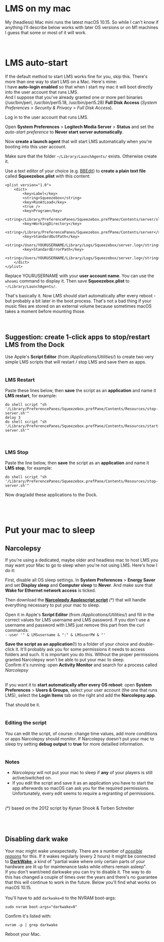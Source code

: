 LMS on my mac
====
My (headless) Mac mini runs the latest macOS 10.15. So while I can't know if anything I'll describe below works with later OS versions or on M1 machines I guess that some or most of it will work.
<br><br><br>


# LMS auto-start

If the default method to start LMS works fine for you, skip this. There's more than one way to start LMS on a Mac. Here's mine:<br>
I have **auto-login enabled** so that when I start my mac it will boot directly into the user account that runs LMS.<br>
And I suppose that you've already granted one or more perl binaries (/usr/bin/perl, /usr/bin/perl5.18, /usr/bin/perl5.28) **Full Disk Access** (*System Preferences* > *Security & Privacy* > *Full Disk Access*).

Log in to the user account that runs LMS.

Open **System Preferences** > **Logitech Media Server** > **Status** and set the *auto-start preference* to **Never start server automatically**.

Now **create a launch agent** that will start LMS automatically when you're booting into this user account.

Make sure that the folder `~/Library/LaunchAgents/` exists. Otherwise create it.

Use a text editor of your choice (e.g. [BBEdit](
https://www.barebones.com/products/bbedit/
)) to **create a plain text file** called **Squeezebox.plist** with this content:

````
<plist version="1.0">
	<dict>
		<key>Label</key>
		<string>Squeezebox</string>
		<key>RunAtLoad</key>
		<true />
		<key>Program</key>
			<string>/Library/PreferencePanes/Squeezebox.prefPane/Contents/server/slimserver.pl</string>
		<key>WorkingDirectory</key>
		<string>/Library/PreferencePanes/Squeezebox.prefPane/Contents/server</string>
		<key>StandardOutPath</key>
		<string>/Users/YOURUSERNAME/Library/Logs/Squeezebox/server.log</string>
		<key>StandardErrorPath</key>
		<string>/Users/YOURUSERNAME/Library/Logs/Squeezebox/server.log</string>
	</dict>
</plist>
````

Replace YOURUSERNAME with your **user account name**. You can use the `whoami` command to display it.
Then save **Squeezebox.plist** to `~/Library/LaunchAgents/`.

That's basically it. Now LMS should start automatically after every reboot - but probably a bit later in the boot process. That's not a bad thing if your music files are stored on an external volume because sometimes macOS takes a moment before mounting those.
<br><br><br>

## Suggestion: create 1-click apps to stop/restart LMS from the Dock

Use Apple's **Script Editor** (from */Applications/Utilities/*) to create two very simple LMS scripts that will restart / stop LMS and save them as apps.<br><br>

### LMS Restart
Paste these lines below, then **save** the script as an **application** and name it **LMS restart**, for example:

````
do shell script "sh '/Library/PreferencePanes/Squeezebox.prefPane/Contents/Resources/stop-server.sh'"
delay 3
do shell script "sh '/Library/PreferencePanes/Squeezebox.prefPane/Contents/Resources/start-server.sh'"
````
<br>

### LMS Stop
Paste the line below, then **save** the script as an **application** and name it **LMS stop**, for example:

```
do shell script "sh '/Library/PreferencePanes/Squeezebox.prefPane/Contents/Resources/stop-server.sh'"
```

Now drag/add these applications to the Dock.
<br><br><br><br>


# Put your mac to sleep

## Narcolepsy

If you're using a dedicated, maybe older and headless mac to host LMS you may want your Mac to go to sleep when you're not using LMS. Here's how I do it:

First, disable all OS sleep settings. In **System Preferences** > **Energy Saver** and set **Display sleep** and **Computer sleep** to **Never**. And make sure that **Wake for Ethernet network access** is ticked.

Then download the [**Narcolepdy Applescript script**](https://github.com/AF-1/sobras/tree/main/lms-on-mac/scripts/narcolepsy.scpt) _(*)_ that will handle everything necessary to put your mac to sleep.

Open it in Apple's **Script Editor** (from */Applications/Utilities/*) and fill in the correct values for LMS username and LMS password. If you don't use a username and password with LMS just remove this part from the curl commands:<br>
`--user '" & LMSusername & ":" & LMSuserPW & "'`

**Save the script as an application**(!) to a folder of your choice and double-click it. It'll probably ask you for some permissions it needs to access folders and such. It is important you do this. WIthout the proper permissions granted Narcolepsy won't be able to put your mac to sleep.<br>
Confirm it's running: open **Activity Monitor** and search for a process called *Narcolepsy*<br><br>

If you want it to **start automatically after every OS reboot**: open **System Preferences** > **Users & Groups**, select your user account (the one that runs LMS), select the **Login Items** tab on the right and add the **Narcolepsy.app**. <br>

That should be it.<br><br>

### Editing the script
You can edit the script, of course: change time values, add more conditions or apps Narcolepsy should monitor. If Narcolepsy doesn't put your mac to sleep try setting **debug output** to **true** for more detailled information.<br><br>

### Notes
* *Narcolepsy* will not put your mac to sleep if **any** of your players is still active/switched on.
* If you edit the script and save it as an application you have to start the app afterwards so macOS can ask you for the required permissions. Unfortunately, every edit seems to require a regranting of permissions.
<br><br>

_(*)_ based on the 2012 script by Kynan Shook & Torben Schreiter
<br><br><br><br>

## Disabling dark wake

Your mac might wake unexpectedly. There are a number of [*possible reasons*](https://support.apple.com/en-gb/guide/mac-help/mchlp2995/mac) for this. If it wakes regularly (every 2 hours) it might be connected to [**DarkWake**](https://www.insanelymac.com/forum/topic/342002-darkwake-on-macos-catalina-boot-args-darkwake8-darkwake10-are-obsolete/), a kind of "partial wake where only certain parts of your hardware are lit up for maintenance tasks while others remain asleep".<br>
If you don't want/need darkwake you can try to disable it. The way to do this has changed a couple of times over the years and there's no guarantee that this will continue to work in the future. Below you'll find what works on macOS 10.15.<br><br>
You'll have to add `darkwake=0` to the NVRAM boot-args:<br>

`sudo nvram boot-args="darkwake=0"`<br>

Confirm it's listed with:<br>

`nvram -p | grep darkwake`<br>

Reboot your Mac.

